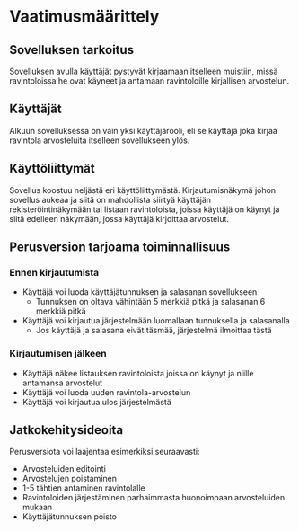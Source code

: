 # Vaatimusmäärittely
## Sovelluksen tarkoitus
Sovelluksen avulla käyttäjät pystyvät kirjaamaan itselleen muistiin, missä ravintoloissa he ovat käyneet ja antamaan ravintoloille kirjallisen arvostelun.
## Käyttäjät
Alkuun sovelluksessa on vain yksi käyttäjärooli, eli se käyttäjä joka kirjaa ravintola arvosteluita itselleen sovellukseen ylös.
## Käyttöliittymät
Sovellus koostuu neljästä eri käyttöliittymästä. Kirjautumisnäkymä johon sovellus aukeaa ja siitä on mahdollista siirtyä käyttäjän rekisteröintinäkymään tai listaan ravintoloista, joissa käyttäjä on käynyt ja siitä edelleen näkymään, jossa käyttäjä kirjoittaa arvostelut.
## Perusversion tarjoama toiminnallisuus
### Ennen kirjautumista
- Käyttäjä voi luoda käyttäjätunnuksen ja salasanan sovellukseen
	- Tunnuksen on oltava vähintään 5 merkkiä pitkä ja salasanan 6 merkkiä pitkä
- Käyttäjä voi kirjautua järjestelmään luomallaan tunnuksella ja salasanalla
	- Jos käyttäjä ja salasana eivät täsmää, järjestelmä ilmoittaa tästä
### Kirjautumisen jälkeen
- Käyttäjä näkee listauksen ravintoloista joissa on käynyt ja niille antamansa arvostelut
- Käyttäjä voi luoda uuden ravintola-arvostelun
- Käyttäjä voi kirjautua ulos järjestelmästä
## Jatkokehitysideoita
Perusversiota voi laajentaa esimerkiksi seuraavasti:
- Arvosteluiden editointi
- Arvostelujen poistaminen
- 1-5 tähtien antaminen ravintolalle
- Ravintoloiden järjestäminen parhaimmasta huonoimpaan arvosteluiden mukaan
- Käyttäjätunnuksen poisto
